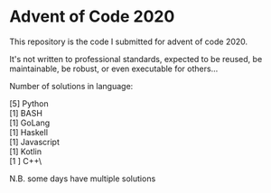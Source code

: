 # Advent of Code 2020

This repository is the code I submitted for advent of code 2020.

It's not written to professional standards, expected to be reused, be maintainable,
be robust, or even executable for others...


Number of solutions in language:

 [5] Python\
 [1] BASH\
 [1] GoLang\
 [1] Haskell\
 [1] Javascript\
 [1] Kotlin\
 [1 ] C++\
 
N.B. some days have multiple solutions